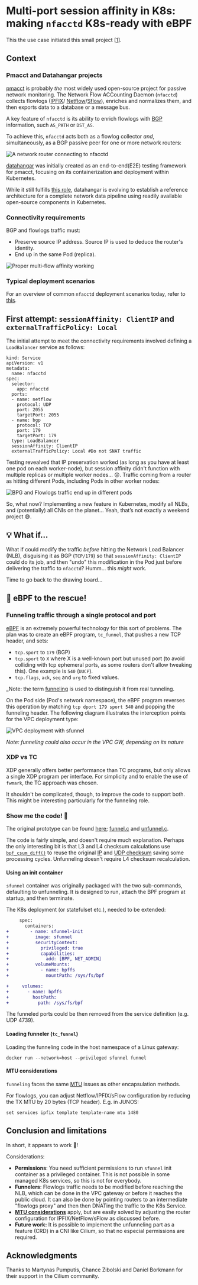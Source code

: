# Multi-port session affinity in K8s: making `nfacctd` K8s-ready with eBPF

This the use case initiated this small project [[1](https://cilium.slack.com/archives/C1MATJ5U5/p1723579808788789)].

## Context
### Pmacct and Datahangar projects

[pmacct](https://github.com/pmacct/pmacct) is probably _the_ most widely
used open-source project for passive network monitoring. The Network Flow
ACCounting Daemon (`nfacctd`) collects flowlogs ([IPFIX](https://en.wikipedia.org/wiki/IP_Flow_Information_Export)/
[Netflow](https://en.wikipedia.org/wiki/NetFlow)/[Sflow](https://en.wikipedia.org/wiki/SFlow)),
enriches and normalizes them, and then exports data to a database or a message
bus.

A key feature of `nfacctd` is its ability to enrich flowlogs with [BGP](https://en.wikipedia.org/wiki/Border_Gateway_Protocol)
information, such `AS_PATH` or `DST_AS`.

To achieve this, `nfacctd` acts both as a flowlog collector _and_, simultaneously,
as a BGP passive peer for one or more network routers:

![A network router connecting to nfacctd](images/single_router_nfacctd.svg)

[datahangar](https://github.com/datahangar/) was initially created as an
end-to-end(E2E) testing framework for pmacct, focusing on its containerization
and deployment within Kubernetes.

While it still fulfills [this role](https://github.com/pmacct/pmacct/blob/master/.github/workflows/e2e_dh.yaml),
datahangar is evolving to establish a reference architecture for a
complete network data pipeline using readily available open-source components in
Kubernetes.

### Connectivity requirements

BGP and flowlogs traffic must:

* Preserve source IP address. Source IP is used to deduce the router's identity.
* End up in the same Pod (replica).

![Proper multi-flow affinity working](images/lb_traffic_affinity_ok.svg)

### Typical deployment scenarios

For an overview of common `nfacctd` deployment scenarios today, refer to [this](current-nfacctd-deployments.md).

## First attempt: `sessionAffinity: ClientIP` and `externalTrafficPolicy: Local`

The initial attempt to meet the connectivity requirements involved defining a
`LoadBalancer` service as follows:

```
kind: Service
apiVersion: v1
metadata:
  name: nfacctd
spec:
  selector:
    app: nfacctd
  ports:
  - name: netflow
    protocol: UDP
    port: 2055
    targetPort: 2055
  - name: bgp
    protocol: TCP
    port: 179
    targetPort: 179
  type: LoadBalancer
  sessionAffinity: ClientIP
  externalTrafficPolicy: Local #Do not SNAT traffic
```

Testing revealved that IP preservation worked (as long as you have at least one
pod on each worker-node), but session affinity didn't function with multiple
replicas or multiple worker nodes... :disappointed:. Traffic coming from a router
as hitting different Pods, including Pods in other worker nodes:

![BPG and Flowlogs traffic end up in different pods](images/lb_traffic_no_affinity.svg)

So, what now? Implementing a new feature in Kubernetes, modify all NLBs, and
(potentially) all CNIs on the planet... Yeah, that’s not exactly a weekend
project :sweat_smile:.

## :bulb: What if...

What if could modify the traffic _before_ hitting the Network Load Balancer (NLB),
disguising it as BGP (`TCP/179`) so that `sessionAffinity: ClientIP` could
do its job, and then "undo" this modification in the Pod just before delivering
the traffic to `nfacctd`? Humm... this _might_ work.

Time to go back to the drawing board...

## :honeybee: eBPF to the rescue!

### Funneling traffic through a single protocol and port

[eBPF](https://ebpf.io) is an extremely powerful technology for this sort of
problems. The plan was to create an eBPF program, `tc_funnel`, that pushes a new
TCP header, and sets:

* `tcp.sport` to `179` (BGP)
* `tcp.sport` to `X` where X is a well-known port but unused port (to avoid
  colliding with tcp ephemeral ports, as some routers don't allow tweaking this).
  One example is `540` (`UUCP`).
* `tcp.flags`, `ack`, `seq` and `urg` to fixed values.

_Note: the term [funneling](../funneling.md) is used to distinguish it from real tunneling.

On the Pod side (Pod's network namespace), the eBPF program reverses this operation
by matching `tcp dport 179 sport 540` and popping the funneling header. The following
diagram illustrates the interception points for the VPC deployment type:

![VPC deployment with sfunnel](images/deployment_ebpf_sfunnel_vpc.svg)

_Note: funneling could also occur in the VPC GW, depending on its nature_

### XDP vs TC

XDP generally offers better performance than TC programs, but only allows a single
XDP program per interface. For simplicity and to enable the use of `fwmark`,
the TC approach was chosen.

It shouldn't be complicated, though, to improve the code to support both. This
might be interesting particularly for the funneling role.

### Show me the code! :honeybee:

The original prototype can be found [here](https://github.com/datahangar/sfunnel/tree/984813f57ea3248c8c64192663b3ab4aed84bb46/src);
[funnel.c](https://github.com/datahangar/sfunnel/blob/984813f57ea3248c8c64192663b3ab4aed84bb46/src/funnel.c) and
[unfunnel.c](https://github.com/datahangar/sfunnel/blob/984813f57ea3248c8c64192663b3ab4aed84bb46/src/unfunnel.c).

The code is fairly simple, and doesn't require much explanation. Perhaps the
only interesting bit is that L3 and L4 checksum calculations use [`bpf_csum_diff()`](https://ebpf-docs.dylanreimerink.nl/linux/helper-function/bpf_csum_diff/)
to reuse the original [IP](https://github.com/datahangar/sfunnel/blob/984813f57ea3248c8c64192663b3ab4aed84bb46/src/funnel.c#L38)
and [UDP checksum](https://github.com/datahangar/sfunnel/blob/984813f57ea3248c8c64192663b3ab4aed84bb46/src/funnel.c#L75)
saving some processing cycles. Unfunneling doesn't require L4
checksum recalculation.

#### Using an init container

`sfunnel` container was originally packaged with the two sub-commands,
defaulting to unfunneling. It is designed to run, attach the BPF program at
startup, and then terminate.

The K8s deployment (or statefulset etc.), needed to be extended:

```diff
     spec:
       containers:
+        - name: sfunnel-init
+          image: sfunnel
+          securityContext:
+            privileged: true
+            capabilities:
+              add: [BPF, NET_ADMIN]
+          volumeMounts:
+            - name: bpffs
+              mountPath: /sys/fs/bpf

+     volumes:
+       - name: bpffs
+         hostPath:
+           path: /sys/fs/bpf
```

The funneled ports could be then removed from the service definition
(e.g. UDP 4739).

#### Loading funneler (`tc_funnel`)

Loading the funneling code in the host namespace of a Linux gateway:

```shell
docker run --network=host --privileged sfunnel funnel
```

#### MTU considerations

`funneling` faces the same [MTU](../funneling.md#mtu) issues as other encapsulation
methods.

For flowlogs, you can adjust Netflow/IPFIX/sFlow configuration by reducing the
TX MTU by 20 bytes (TCP header). E.g. in JUNOS:

```
set services ipfix template template-name mtu 1480
```

## Conclusion and limitations

In short, it appears to work :tada:!

Considerations:

* **Permissions**: You need sufficient permissions to run `sfunnel` init container
  as a privileged container. This is not possible in some managed K8s services,
  so this is not for everybody.
* **Funnelers**: Flowlogs traffic needs to be modified before reaching
  the NLB, which can be done in the VPC gateway or before it reaches the public
  cloud. It can also be done by pointing routers to an intermediate "flowlogs proxy"
  and then then DNATing the traffic to the K8s Service.
* **[MTU considerations](../funneling.md#mtu)** apply, but are easily solved
  by adjusting the router configuration for IPFIX/NetFlow/sFlow as discussed
  before.
* **Future work:** It is possible to implement the unfunneling part as a feature
  (CRD) in a CNI like Cilium, so that no especial permissions are required.

## Acknowledgments

Thanks to Martynas Pumputis, Chance Zibolski and Daniel Borkmann for their
support in the Cilium community.
